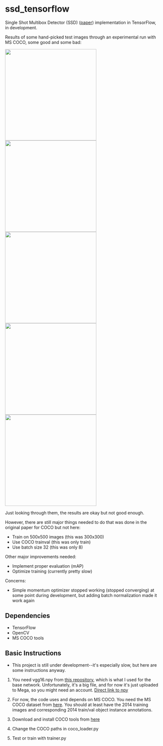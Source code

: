 # ssd_tensorflow
Single Shot Multibox Detector (SSD) ([paper](https://arxiv.org/abs/1512.02325)) implementation in TensorFlow, in development.

Results of some hand-picked test images through an experimental run with MS COCO, some good and some bad:

<img src="https://raw.githubusercontent.com/seann999/ssd_tensorflow/master/images/Screenshot%20from%202016-11-02%2004%3A28%3A44.png" width="300"/>
<img src="https://raw.githubusercontent.com/seann999/ssd_tensorflow/master/images/Screenshot%20from%202016-11-02%2004%3A29%3A38.png" width="300"/>
<img src="https://raw.githubusercontent.com/seann999/ssd_tensorflow/master/images/Screenshot%20from%202016-11-02%2004%3A31%3A01.png" width="300"/>
<img src="https://raw.githubusercontent.com/seann999/ssd_tensorflow/master/images/Screenshot%20from%202016-11-02%2004%3A31%3A58.png" width="300"/>
<img src="https://raw.githubusercontent.com/seann999/ssd_tensorflow/master/images/Screenshot%20from%202016-11-02%2004%3A45%3A40.png" width="300"/>

Just looking through them, the results are okay but not good enough.

However, there are still major things needed to do that was done in the original paper for COCO but not here:

* Train on 500x500 images (this was 300x300)
* Use COCO trainval (this was only train)
* Use batch size 32 (this was only 8)

Other major improvements needed:

* Implement proper evaluation (mAP)
* Optimize training (currently pretty slow)

Concerns:

* Simple momentum optimizer stopped working (stopped converging) at some point during development, but adding batch normalization made it work again 

## Dependencies

* TensorFlow
* OpenCV
* MS COCO tools

## Basic Instructions

* This project is still under development--it's especially slow, but here are some instructions anyway.

1. You need vgg16.npy from [this repository](https://github.com/machrisaa/tensorflow-vgg), which is what I used for the base network. Unfortunately, it's a big file, and for now it's just uploaded to Mega, so you might need an account. [Direct link to npy](https://mega.nz/#!YU1FWJrA!O1ywiCS2IiOlUCtCpI6HTJOMrneN-Qdv3ywQP5poecM)

2. For now, the code uses and depends on MS COCO. You need the MS COCO dataset from [here](http://mscoco.org/dataset/#download). You should at least have the 2014 training images and corresponding 2014 train/val object instance annotations.

3. Download and install COCO tools from [here](https://github.com/pdollar/coco)

4. Change the COCO paths in coco_loader.py

5. Test or train with trainer.py
